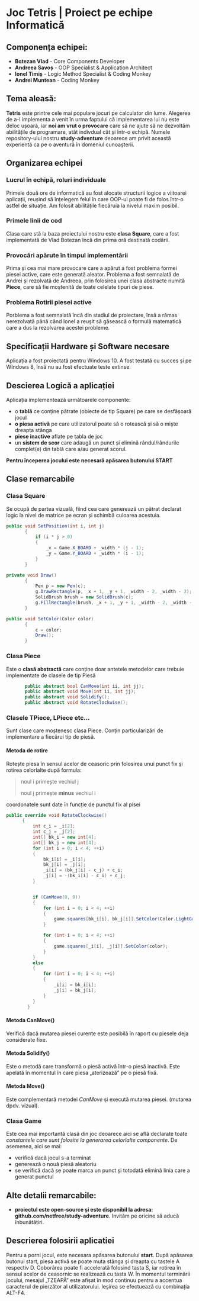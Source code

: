 # Joc Tetris | Proiect pe echipe Informatică

## Componența echipei:
* **Botezan Vlad** - Core Components Developer
* **Andreea Savoș** - OOP Specialist & Application Architect
* **Ionel Timiș** - Logic Method Specialist & Coding Monkey
* **Andrei Muntean** - Coding Monkey

## Tema aleasă:
**Tetris** este printre cele mai populare jocuri pe calculator din lume. Alegerea de a-l implementa a venit în urma faptului că implementarea lui nu este deloc ușoară, iar **noi am vrut o provocare** care să ne ajute să ne dezvoltăm abilitățile de programare, atât indivdual cât și într-o echipă. Numele repository-ului nostru **study-adventure** deoarece am privit această experientă ca pe o aventură în domeniul cunoașterii.

## Organizarea echipei
### Lucrul în echipă, roluri individuale
Primele două ore de informatică au fost alocate structurii logice a viitoarei aplicații, reușind să înțelegem felul în care OOP-ul poate fi de folos într-o astfel de situație.
Am folosit abilitățile fiecăruia la nivelul maxim posibil.
### Primele linii de cod
Clasa care stă la baza proiectului nostru este **clasa Square**, care a fost implementată de Vlad Botezan încă din prima oră destinată codării.
### Provocări apărute în timpul implementării
Prima și cea mai mare provocare care a apărut a fost problema formei piesei active, care este generată aleator. Problema a fost semnalată de Andrei și rezolvată de Andreea, prin folosirea unei clasa abstracte numită **Piece**, care să fie moștenită de toate celelate tipuri de piese.
### Problema Rotirii piesei active
Porblema a fost semnalată încă din stadiul de proiectare, însă a rămas nerezolvată până cănd Ionel a reușit să găsească o formulă matematică care a dus la rezolvarea acestei probleme.

## Specificații Hardware și Software necesare
Aplicația a fost proiectată pentru Windows 10. A fost testată cu succes și pe WIndows 8, însă nu au fost efectuate teste extinse.

## Descierea Logică a aplicației
Aplicația implementează următoarele componente:
* o **tablă** ce conține pătrate (obiecte de tip Square) pe care se desfășoară jocul
* **o piesa activă** pe care utilizatorul poate să o rotească și să o miște dreapta stânga
* **piese inactive** aflate pe tabla de joc
* un **sistem de scor** care adaugă un punct și elimină rândul/rândurile complet(e) din tablă care a/au generat scorul.

**Pentru începerea jocului este necesară apăsarea butonului START**

## Clase remarcabile
### Clasa Square
Se ocupă de partea vizuală, fiind cea care generează un pătrat declarat logic la nivel de matrice pe ecran și schimbă culoarea acestuia.

```csharp
public void SetPosition(int i, int j)
       {
           if (i * j > 0)
           {
               _x = Game.X_BOARD + _width * (j - 1);
               _y = Game.Y_BOARD + _width * (i - 1);
           }
       }
```

```csharp
private void Draw()
       {
           Pen p = new Pen(c);
           g.DrawRectangle(p, _x + 1, _y + 1, _width - 2, _width - 2);
           SolidBrush brush = new SolidBrush(c);
           g.FillRectangle(brush, _x + 1, _y + 1, _width - 2, _width - 2);
       }
```
```csharp
public void SetColor(Color color)
       {
           c = color;
           Draw();
       }
```

### Clasa Piece
Este o **clasă abstractă** care conține doar antetele metodelor care trebuie implementate de clasele de tip Piesă

```csharp
       public abstract bool CanMove(int ii, int jj);
       public abstract void Move(int ii, int jj);
       public abstract void Solidify();
       public abstract void RotateClockwise();
```

### Clasele TPiece, LPiece etc...
Sunt clase care moștenesc clasa Piece. Conțin particularizări de implementare a fiecărui tip de piesă.

#### Metoda de rotire
Rotește piesa în sensul acelor de ceasoric prin folosirea unui punct fix și rotirea celorlalte după formula:

>  noul i primește vechiul j
>  
> noul j primește **minus** vechiul i

coordonatele sunt date în funcție de punctul fix al pisei

```csharp
public override void RotateClockwise()
      {
          int c_i = _i[2];
          int c_j = _j[2];
          int[] bk_i = new int[4];
          int[] bk_j = new int[4];
          for (int i = 0; i < 4; ++i)
          {
              bk_i[i] = _i[i];
              bk_j[i] = _j[i];
              _i[i] = (bk_j[i] - c_j) + c_i;
              _j[i] = -(bk_i[i] - c_i) + c_j;
          }


          if (CanMove(0, 0))
          {
              for (int i = 0; i < 4; ++i)
              {
                  game.squares[bk_i[i], bk_j[i]].SetColor(Color.LightGray);
              }

              for (int i = 0; i < 4; ++i)
              {
                  game.squares[_i[i], _j[i]].SetColor(color);
              }
          }
          else
          {
              for (int i = 0; i < 4; ++i)
              {
                  _i[i] = bk_i[i];
                  _j[i] = bk_j[i];
              }
          }
        }
```
#### Metoda CanMove()
Verifică dacă mutarea piesei curente este posibilă în raport cu piesele deja considerate fixe.  

#### Metoda Solidify()
Este o metodă care transformă o piesă activă într-o piesă inactivă. Este apelată în momentul în care piesa „aterizează” pe o piesă fixă.

#### Metoda Move()
Este complementară metodei *CanMove* și execută mutarea piesei. (mutarea dpdv. vizual).

### Clasa Game
Este cea mai importantă clasă din joc deoarece aici se află declarate toate *constantele care sunt folosite la generarea celorlalte componente*. De asemenea, aici se mai:
* verifică dacă jocul s-a terminat
* generează o nouă piesă aleatoriu
* se verifică dacă se poate marca un punct și totodată elimină linia care a generat punctul

## Alte detalii remarcabile:
* **proiectul este open-source și este disponibil la adresa: github.com/netfree/study-adventure**. Invităm pe oricine să aducă înbunătățiri.

## Descrierea folosirii aplicatiei
Pentru a porni jocul, este necesara apăsarea butonului **start**. După apăsarea butonui start, piesa activă se poate muta stânga și dreapta cu tastele A respectiv D. Coborârea poate fi accelerată folosind tasta S, iar rotirea în sensul acelor de ceasornic se realizează cu tasta W. În momentul terminării jocului, mesajul „TZEAPĂ” este afișat în mod continuu pentru a accentua caracterul de pierzător al utilizatorului. Ieșirea se efectuează cu combinația ALT-F4.
